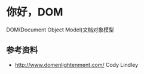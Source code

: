 # 你好，DOM

DOM(Document Object Model)文档对象模型

## 参考资料

- http://www.domenlightenment.com/ Cody Lindley
